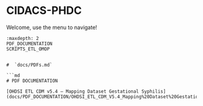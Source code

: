# CIDACS-PHDC

Welcome, use the menu to navigate!

```{toctree}
:maxdepth: 2
PDF_DOCUMENTATION
SCRIPTS_ETL_OMOP


#  `docs/PDFs.md`

```md
# PDF DOCUMENTATION

[OHDSI ETL CDM v5.4 — Mapping Dataset Gestational Syphilis]
(docs/PDF_DOCUMENTATION/OHDSI_ETL_CDM_V5.4_Mapping%20Dataset%20Gestational%20Syphilis.pdf)

